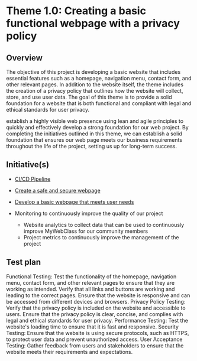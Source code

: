 # Theme 1.0: Creating a basic functional webpage with a privacy policy
## Overview
The objective of this project is  developing a basic website that includes essential 
features such as a homepage, navigation menu, contact form, and other relevant pages. 
In addition to the website itself, the theme includes the creation of a privacy policy 
that outlines how the website will collect, store, and use user data. The goal of this 
theme is to provide a solid foundation for a website that is both functional and compliant
with legal and ethical standards for user privacy.  

establish a highly visible web presence using lean and agile principles to quickly and effectively
develop a strong foundation for our web project. By completing the initiatives outlined in this theme, we can establish a
solid foundation that ensures our web page meets our business requirements throughout the life of the project, setting
us up for long-term success.
## Initiative(s)

* [CI/CD Pipeline](documentation/theme_1/Initiative_1/initiative_basic_webpage_template.md)
* [Create a safe and secure webpage](documentation/theme_1/Initiative_2/initiative_devops.md)
* [Develop a basic webpage that meets user needs](documentation/theme_1/Initiative_3/Intitiative_3.md)

* Monitoring to continuously improve the quality of our project
  * Website analytics to collect data that can be used to continuously improve MyWebClass for our community members
  * Project metrics to continuously improve the management of the project

## Test plan
Functional Testing: Test the functionality of the homepage, navigation menu, contact form, and other relevant 
                    pages to ensure that they are working as intended.
                    Verify that all links and buttons are working and leading to the correct pages.
                    Ensure that the website is responsive and can be accessed from different devices and browsers.
Privacy Policy Testing: Verify that the privacy policy is included on the website and accessible to users.
                        Ensure that the privacy policy is clear, concise, and complies with legal and ethical
                        standards for user privacy.
Performance Testing: Test the website's loading time to ensure that it is fast and responsive.
Security Testing: Ensure that the website is using secure protocols, such as HTTPS, to protect user 
                  data and prevent unauthorized access.
User Acceptance Testing: Gather feedback from users and stakeholders to ensure that the website meets
                         their requirements and expectations.